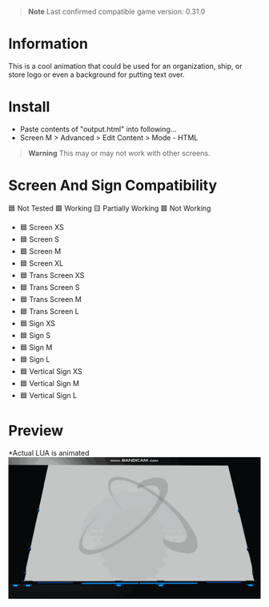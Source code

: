 > **Note**
> Last confirmed compatible game version: 0.31.0

# Information
This is a cool animation that could be used for an organization, ship, or store logo or even a background for putting text over.

# Install
- Paste contents of "output.html" into following...
- Screen M > Advanced > Edit Content > Mode - HTML

> **Warning**
> This may or may not work with other screens.

# Screen And Sign Compatibility
:blue_square: Not Tested :green_square: Working :yellow_square: Partially Working :red_square: Not Working
- :blue_square: Screen XS
- :blue_square: Screen S
- :green_square: Screen M
- :blue_square: Screen XL
- :blue_square: Trans Screen XS
- :blue_square: Trans Screen S
- :blue_square: Trans Screen M
- :blue_square: Trans Screen L
- :blue_square: Sign XS
- :blue_square: Sign S
- :blue_square: Sign M
- :blue_square: Sign L
- :blue_square: Vertical Sign XS
- :blue_square: Vertical Sign M
- :blue_square: Vertical Sign L

# Preview
*Actual LUA is animated <br>
![Image of Screen](DU-Animated-Atom.gif?raw=true)
